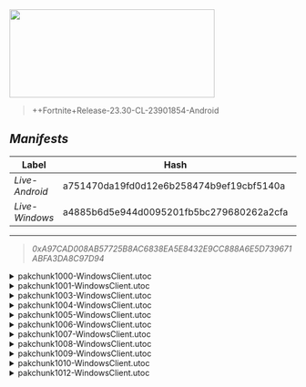 <div style="pointer-events: none">
  <img style="pointer-events: none" src="https://raw.githubusercontent.com/Tectors/Archive/master/.github/source/dependents/gen.28.00.svg" width="360" height="155">
<div>

 >  
  
  > ++Fortnite+Release-23.30-CL-23901854-Android

## *Manifests*
| Label | Hash | Route |
| - | - | - |
| *Live-Android* | a751470da19fd0d12e6b258474b9ef19cbf5140a | [pRQziUXpU96Biv9iaUicqa0NPaQ6QQ](https://github.com/Tectors/Archive/blob/master/manifests/pRQziUXpU96Biv9iaUicqa0NPaQ6QQ.manifest) |
| *Live-Windows* | a4885b6d5e944d0095201fb5bc279680262a2cfa | [KojsOReYLS2yfFapo0Wbw8JxValkeg](https://github.com/Tectors/Archive/blob/master/manifests/KojsOReYLS2yfFapo0Wbw8JxValkeg.manifest) |

---

> *0xA97CAD008AB57725B8AC6838EA5E8432E9CC888A6E5D739671ABFA3DA8C97D94*

<details>
  <summary>pakchunk1000-WindowsClient.utoc</summary>

 > 
    0xBF5B024ABB2023441B359FB8BF99659705B59FB33D75A817E06B3163BFE847FE

  <img src="https://raw.githubusercontent.com/Tectors/Archive/master/.github/source/dependents/referred/Wrap_SpeedDial.svg" width="100"> <img src="https://raw.githubusercontent.com/Tectors/Archive/master/.github/source/dependents/referred/Pickaxe_SpeedDial.svg" width="100"> <img src="https://raw.githubusercontent.com/Tectors/Archive/master/.github/source/dependents/referred/LoadingScreen_Sparks_SpeedDial.svg" width="100"> <img src="https://raw.githubusercontent.com/Tectors/Archive/master/.github/source/dependents/referred/Emoji_S28_Sparks_SpeedDial.svg" width="100"> <img src="https://raw.githubusercontent.com/Tectors/Archive/master/.github/source/dependents/referred/EID_SpeedDial_Mask.svg" width="100"> <img src="https://raw.githubusercontent.com/Tectors/Archive/master/.github/source/dependents/referred/EID_SpeedDial.svg" width="100"> <img src="https://raw.githubusercontent.com/Tectors/Archive/master/.github/source/dependents/referred/Character_SpeedDialBattle.svg" width="100"> <img src="https://raw.githubusercontent.com/Tectors/Archive/master/.github/source/dependents/referred/Character_SpeedDial.svg" width="100"> <img src="https://raw.githubusercontent.com/Tectors/Archive/master/.github/source/dependents/referred/Backpack_SpeedDialBattle.svg" width="100"> 
</details>

<details>
  <summary>pakchunk1001-WindowsClient.utoc</summary>

 > 
    0x9A07F97284C0DD6F1AF3B07B65B9CAF1D31C4704E80410E3387E2A66858BC3DB

  <img src="https://raw.githubusercontent.com/Tectors/Archive/master/.github/source/dependents/referred/EID_Adoration.svg" width="100"> 
</details>

<details>
  <summary>pakchunk1003-WindowsClient.utoc</summary>

 > 
    0xCD587447BC1ACEF41482E7264BD01860D9CDDA0FA8158BFC64C9610F75A71F45

  <img src="https://raw.githubusercontent.com/Tectors/Archive/master/.github/source/dependents/referred/EID_Hurrah_Follower.svg" width="100"> <img src="https://raw.githubusercontent.com/Tectors/Archive/master/.github/source/dependents/referred/EID_Hurrah.svg" width="100"> 
</details>

<details>
  <summary>pakchunk1004-WindowsClient.utoc</summary>

 > 
    0x409793E939FC900347001ADA2EFDDB4F853EE0353D6B1C7C9FB0231BDED6BDB1

  <img src="https://raw.githubusercontent.com/Tectors/Archive/master/.github/source/dependents/referred/EID_PrivateJet.svg" width="100"> 
</details>

<details>
  <summary>pakchunk1005-WindowsClient.utoc</summary>

 > 
    0x578053EC14E717E52CBAD62B1F3704DA4E3D2BA9CD0125AD17B1CB600F9DA328

  <img src="https://raw.githubusercontent.com/Tectors/Archive/master/.github/source/dependents/referred/EID_GelatoCourage.svg" width="100"> <img src="https://raw.githubusercontent.com/Tectors/Archive/master/.github/source/dependents/referred/Backpack_GelatoCourage.svg" width="100"> 
</details>

<details>
  <summary>pakchunk1006-WindowsClient.utoc</summary>

 > 
    0xA36EEC6E66CC1D249EF63F21A6469A39BA583A7215919C6D6A8E880D45016B9B

  <img src="https://raw.githubusercontent.com/Tectors/Archive/master/.github/source/dependents/referred/Pickaxe_HeavyRoar.svg" width="100"> <img src="https://raw.githubusercontent.com/Tectors/Archive/master/.github/source/dependents/referred/Pickaxe_BraveBuild.svg" width="100"> <img src="https://raw.githubusercontent.com/Tectors/Archive/master/.github/source/dependents/referred/Glider_BraveBuild.svg" width="100"> <img src="https://raw.githubusercontent.com/Tectors/Archive/master/.github/source/dependents/referred/EID_HeavyRoar.svg" width="100"> <img src="https://raw.githubusercontent.com/Tectors/Archive/master/.github/source/dependents/referred/Character_HeavyRoar.svg" width="100"> <img src="https://raw.githubusercontent.com/Tectors/Archive/master/.github/source/dependents/referred/Character_BraveBuildSuper.svg" width="100"> <img src="https://raw.githubusercontent.com/Tectors/Archive/master/.github/source/dependents/referred/Character_BraveBuild.svg" width="100"> <img src="https://raw.githubusercontent.com/Tectors/Archive/master/.github/source/dependents/referred/Backpack_HeavyRoarCarton.svg" width="100"> <img src="https://raw.githubusercontent.com/Tectors/Archive/master/.github/source/dependents/referred/Backpack_HeavyRoar.svg" width="100"> <img src="https://raw.githubusercontent.com/Tectors/Archive/master/.github/source/dependents/referred/Backpack_BraveBuild.svg" width="100"> 
</details>

<details>
  <summary>pakchunk1007-WindowsClient.utoc</summary>

 > 
    0xCC361E13F9D394EF08DFCCE22A8FEAFECB2FDF0D9F1E45A70CD9FA9B0D1910D3

  <img src="https://raw.githubusercontent.com/Tectors/Archive/master/.github/source/dependents/referred/EID_Reign_Follower.svg" width="100"> <img src="https://raw.githubusercontent.com/Tectors/Archive/master/.github/source/dependents/referred/EID_Reign.svg" width="100"> 
</details>

<details>
  <summary>pakchunk1008-WindowsClient.utoc</summary>

 > 
    0x001D8525F186C8A1F7E4A267976A7AB7FF39B1960EE604A06D2FA2941036997E

  <img src="https://raw.githubusercontent.com/Tectors/Archive/master/.github/source/dependents/referred/EID_HeavyRoarDance.svg" width="100"> 
</details>

<details>
  <summary>pakchunk1009-WindowsClient.utoc</summary>

 > 
    0x956BCFB1FB1656C3550D2387EC9A5950B120A10F892AB58FB92A88C3DE369A6A

  <img src="https://raw.githubusercontent.com/Tectors/Archive/master/.github/source/dependents/referred/EID_Marvelous.svg" width="100"> 
</details>

<details>
  <summary>pakchunk1010-WindowsClient.utoc</summary>

 > 
    0x5F149D17C16F53A4CF98C8366452DCC4F5C5CA89B7B3921C0E9485CFCADC75F4

  <img src="https://raw.githubusercontent.com/Tectors/Archive/master/.github/source/dependents/referred/EID_Devotion.svg" width="100"> 
</details>

<details>
  <summary>pakchunk1012-WindowsClient.utoc</summary>

 > 
    0xA1EB137FD0151A05F8155C16CE09BEFA74043B4680472B94E6B65AD5FEA1A05B

  <img src="https://raw.githubusercontent.com/Tectors/Archive/master/.github/source/dependents/referred/Wrap_InstantGravel.svg" width="100"> <img src="https://raw.githubusercontent.com/Tectors/Archive/master/.github/source/dependents/referred/Pickaxe_InstantGravelNoble.svg" width="100"> <img src="https://raw.githubusercontent.com/Tectors/Archive/master/.github/source/dependents/referred/Glider_InstantGravel.svg" width="100"> <img src="https://raw.githubusercontent.com/Tectors/Archive/master/.github/source/dependents/referred/EID_InstantGravel.svg" width="100"> <img src="https://raw.githubusercontent.com/Tectors/Archive/master/.github/source/dependents/referred/Character_InstantGravelNoble.svg" width="100"> <img src="https://raw.githubusercontent.com/Tectors/Archive/master/.github/source/dependents/referred/Character_InstantGravel.svg" width="100"> <img src="https://raw.githubusercontent.com/Tectors/Archive/master/.github/source/dependents/referred/Backpack_InstantGravelNoble.svg" width="100"> <img src="https://raw.githubusercontent.com/Tectors/Archive/master/.github/source/dependents/referred/Backpack_InstantGravel.svg" width="100"> 
</details>

